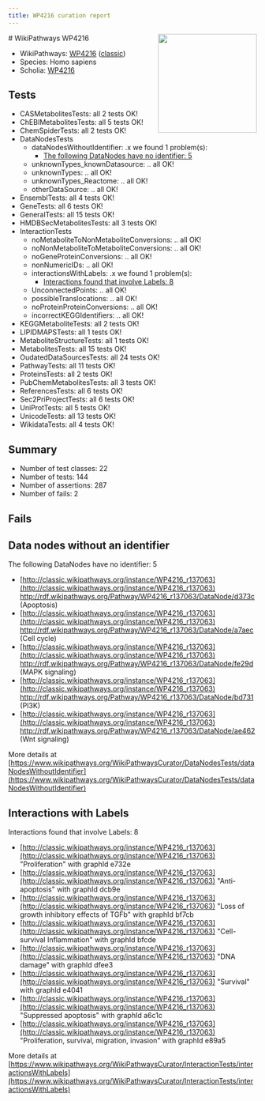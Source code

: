 ```yaml
---
title: WP4216 curation report
---
```


<img style="float: right; width: 200px" src="https://upload.wikimedia.org/wikipedia/commons/thumb/8/83/Wplogo_with_text_500.png/640px-Wplogo_with_text_500.png" />
# WikiPathways WP4216

* WikiPathways: [WP4216](https://wikipathways.org/pathways/WP4216) ([classic](https://classic.wikipathways.org/instance/WP4216))
* Species: Homo sapiens
* Scholia: [WP4216](https://scholia.toolforge.org/wikipathways/WP4216)
## Tests
* CASMetabolitesTests: all 2 tests OK!
* ChEBIMetabolitesTests: all 5 tests OK!
* ChemSpiderTests: all 2 tests OK!
* DataNodesTests
    * dataNodesWithoutIdentifier: .x we found 1 problem(s):
        * [The following DataNodes have no identifier: 5](#d2d32fa4)
    * unknownTypes_knownDatasource: .. all OK!
    * unknownTypes: .. all OK!
    * unknownTypes_Reactome: .. all OK!
    * otherDataSource: .. all OK!
* EnsemblTests: all 4 tests OK!
* GeneTests: all 6 tests OK!
* GeneralTests: all 15 tests OK!
* HMDBSecMetabolitesTests: all 3 tests OK!
* InteractionTests
    * noMetaboliteToNonMetaboliteConversions: .. all OK!
    * noNonMetaboliteToMetaboliteConversions: .. all OK!
    * noGeneProteinConversions: .. all OK!
    * nonNumericIDs: .. all OK!
    * interactionsWithLabels: .x we found 1 problem(s):
        * [Interactions found that involve Labels: 8](#630d267f)
    * UnconnectedPoints: .. all OK!
    * possibleTranslocations: .. all OK!
    * noProteinProteinConversions: .. all OK!
    * incorrectKEGGIdentifiers: .. all OK!
* KEGGMetaboliteTests: all 2 tests OK!
* LIPIDMAPSTests: all 1 tests OK!
* MetaboliteStructureTests: all 1 tests OK!
* MetabolitesTests: all 15 tests OK!
* OudatedDataSourcesTests: all 24 tests OK!
* PathwayTests: all 11 tests OK!
* ProteinsTests: all 2 tests OK!
* PubChemMetabolitesTests: all 3 tests OK!
* ReferencesTests: all 6 tests OK!
* Sec2PriProjectTests: all 6 tests OK!
* UniProtTests: all 5 tests OK!
* UnicodeTests: all 13 tests OK!
* WikidataTests: all 4 tests OK!


## Summary

* Number of test classes: 22
* Number of tests: 144
* Number of assertions: 287
* Number of fails: 2

## Fails

<a name="d2d32fa4" />

## Data nodes without an identifier

The following DataNodes have no identifier: 5

* [http://classic.wikipathways.org/instance/WP4216_r137063](http://classic.wikipathways.org/instance/WP4216_r137063) http://rdf.wikipathways.org/Pathway/WP4216_r137063/DataNode/d373c (Apoptosis)
* [http://classic.wikipathways.org/instance/WP4216_r137063](http://classic.wikipathways.org/instance/WP4216_r137063) http://rdf.wikipathways.org/Pathway/WP4216_r137063/DataNode/a7aec (Cell cycle)
* [http://classic.wikipathways.org/instance/WP4216_r137063](http://classic.wikipathways.org/instance/WP4216_r137063) http://rdf.wikipathways.org/Pathway/WP4216_r137063/DataNode/fe29d (MAPK
signaling)
* [http://classic.wikipathways.org/instance/WP4216_r137063](http://classic.wikipathways.org/instance/WP4216_r137063) http://rdf.wikipathways.org/Pathway/WP4216_r137063/DataNode/bd731 (PI3K)
* [http://classic.wikipathways.org/instance/WP4216_r137063](http://classic.wikipathways.org/instance/WP4216_r137063) http://rdf.wikipathways.org/Pathway/WP4216_r137063/DataNode/ae462 (Wnt signaling)


More details at [https://www.wikipathways.org/WikiPathwaysCurator/DataNodesTests/dataNodesWithoutIdentifier](https://www.wikipathways.org/WikiPathwaysCurator/DataNodesTests/dataNodesWithoutIdentifier)

<a name="630d267f" />

## Interactions with Labels

Interactions found that involve Labels: 8

* [http://classic.wikipathways.org/instance/WP4216_r137063](http://classic.wikipathways.org/instance/WP4216_r137063) "Proliferation" with graphId e732e
* [http://classic.wikipathways.org/instance/WP4216_r137063](http://classic.wikipathways.org/instance/WP4216_r137063) "Anti-apoptosis" with graphId dcb9e
* [http://classic.wikipathways.org/instance/WP4216_r137063](http://classic.wikipathways.org/instance/WP4216_r137063) "Loss of growth
inhibitory effects 
of TGFb" with graphId bf7cb
* [http://classic.wikipathways.org/instance/WP4216_r137063](http://classic.wikipathways.org/instance/WP4216_r137063) "Cell-survival
Inflammation" with graphId bfcde
* [http://classic.wikipathways.org/instance/WP4216_r137063](http://classic.wikipathways.org/instance/WP4216_r137063) "DNA damage" with graphId dfee3
* [http://classic.wikipathways.org/instance/WP4216_r137063](http://classic.wikipathways.org/instance/WP4216_r137063) "Survival" with graphId e4041
* [http://classic.wikipathways.org/instance/WP4216_r137063](http://classic.wikipathways.org/instance/WP4216_r137063) "Suppressed apoptosis" with graphId a6c1c
* [http://classic.wikipathways.org/instance/WP4216_r137063](http://classic.wikipathways.org/instance/WP4216_r137063) "Proliferation, survival, 
migration, invasion" with graphId e89a5


More details at [https://www.wikipathways.org/WikiPathwaysCurator/InteractionTests/interactionsWithLabels](https://www.wikipathways.org/WikiPathwaysCurator/InteractionTests/interactionsWithLabels)


